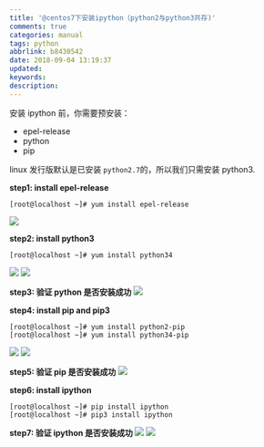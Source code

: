 ```yaml
---
title: '@centos7下安装ipython（python2与python3共存)'
comments: true
categories: manual
tags: python
abbrlink: b8430542
date: 2018-09-04 13:19:37
updated:
keywords:
description:
---
```


安装 ipython 前，你需要预安装：
- epel-release
- python
- pip

linux 发行版默认是已安装 `python2.7`的，所以我们只需安装 python3.

**step1: install epel-release**
```shell
[root@localhost ~]# yum install epel-release
```
![](http://ipic-markdown.oss-cn-shanghai.aliyuncs.com/blog/2018-09-04-041745.png)

**step2: install python3**
```shell
[root@localhost ~]# yum install python34
```
![](http://ipic-markdown.oss-cn-shanghai.aliyuncs.com/blog/2018-09-04-042221.png)
![](http://ipic-markdown.oss-cn-shanghai.aliyuncs.com/blog/2018-09-04-042301.png)

**step3: 验证 python 是否安装成功**
![](http://ipic-markdown.oss-cn-shanghai.aliyuncs.com/blog/2018-09-04-042454.png)

**step4: install pip and pip3**
```shell
[root@localhost ~]# yum install python2-pip
[root@localhost ~]# yum install python34-pip
```
![](http://ipic-markdown.oss-cn-shanghai.aliyuncs.com/blog/2018-09-04-042749.png)
![](http://ipic-markdown.oss-cn-shanghai.aliyuncs.com/blog/2018-09-04-042855.png)

**step5: 验证 pip 是否安装成功**
![](http://ipic-markdown.oss-cn-shanghai.aliyuncs.com/blog/2018-09-04-043045.png)

**step6: install ipython**
```shell
[root@localhost ~]# pip install ipython
[root@localhost ~]# pip3 install ipython
```

**step7: 验证 ipython 是否安装成功**
![](http://ipic-markdown.oss-cn-shanghai.aliyuncs.com/blog/2018-09-04-051546.png)
![](http://ipic-markdown.oss-cn-shanghai.aliyuncs.com/blog/2018-09-04-051701.png)

